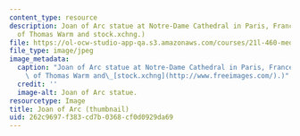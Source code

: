 ```yaml
---
content_type: resource
description: Joan of Arc statue at Notre-Dame Cathedral in Paris, France. (Image courtesy
  of Thomas Warm and stock.xchng.)
file: https://ol-ocw-studio-app-qa.s3.amazonaws.com/courses/21l-460-medieval-literature-medieval-women-writers-spring-2004/262c9697f383cd7b0368cf0d0929da69_21l-460s04-th.jpg
file_type: image/jpeg
image_metadata:
  caption: "Joan of Arc statue at Notre-Dame Cathedral in Paris, France. (Image courtesy\
    \ of Thomas Warm and\_[stock.xchng](http://www.freeimages.com/).)"
  credit: ''
  image-alt: Joan of Arc statue.
resourcetype: Image
title: Joan of Arc (thumbnail)
uid: 262c9697-f383-cd7b-0368-cf0d0929da69
---
```

